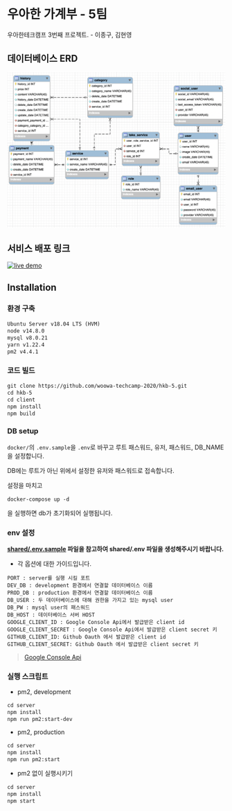 # 우아한 가계부 - 5팀

우아한테크캠프 3번째 프로젝트. - 이종구, 김현영

## 데이터베이스 ERD

<img src="./assets/erd.png" alt="데이터베이스 ERD">

## 서비스 배포 링크

<div>
<a href="http://ec2-13-125-62-72.ap-northeast-2.compute.amazonaws.com:4003" target="_blank">
<img src="https://user-images.githubusercontent.com/48426991/90333516-6dcd9480-e001-11ea-8edd-d7f700449713.jpg" alt="live demo" width="295px" />
</a>
</div>

## Installation

### 환경 구축

```
Ubuntu Server v18.04 LTS (HVM)
node v14.8.0
mysql v8.0.21
yarn v1.22.4
pm2 v4.4.1
```

### 코드 빌드

```
git clone https://github.com/woowa-techcamp-2020/hkb-5.git
cd hkb-5
cd client
npm install
npm build
```

### DB setup

`docker/`의 `.env.sample`을 `.env`로 바꾸고 루트 패스워드, 유저, 패스워드, DB_NAME을 설정합니다.

DB에는 루트가 아닌 위에서 설정한 유저와 패스워드로 접속합니다.

설정을 마치고

```
docker-compose up -d
```

을 실행하면 db가 초기화되어 실행됩니다.

### env 설정

**[shared/.env.sample](https://github.com/woowa-techcamp-2020/hkb-5/blob/master/shared/.env.sample) 파일을 참고하여 shared/.env 파일을 생성해주시기 바랍니다.**

- 각 옵션에 대한 가이드입니다.

```
PORT : server를 실행 시킬 포트
DEV_DB : development 환경에서 연결할 데이터베이스 이름
PROD_DB : production 환경에서 연결할 데이터베이스 이름
DB_USER : 두 데이터베이스에 대해 권한을 가지고 있는 mysql user
DB_PW : mysql user의 패스워드
DB_HOST : 데이터베이스 서버 HOST
GOOGLE_CLIENT_ID : Google Console Api에서 발급받은 client id
GOOGLE_CLIENT_SECRET : Google Console Api에서 발급받은 client secret 키
GITHUB_CLIENT_ID: Github Oauth 에서 발급받은 client id
GITHUB_CLIENT_SECRET: Github Oauth 에서 발급받은 client secret 키
```

> [Google Console Api](https://console.developers.google.com/)

### 실행 스크립트

- pm2, development

```
cd server
npm install
npm run pm2:start-dev
```

- pm2, production

```
cd server
npm install
npm run pm2:start
```

- pm2 없이 실행시키기

```
cd server
npm install
npm start
```
